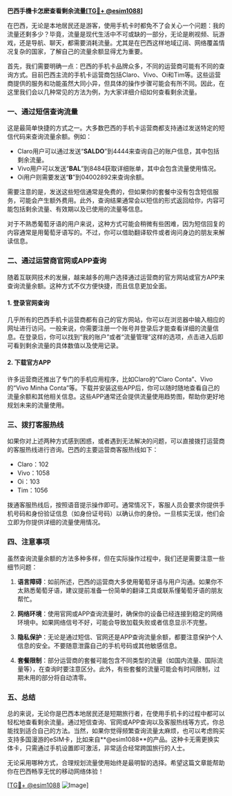 **巴西手機卡怎麽查看剩余流量[[TG💪+ @esim1088](https://t.me/s/esim1088)]**

在巴西，无论是本地居民还是游客，使用手机卡时都免不了会关心一个问题：我的流量还剩多少？毕竟，流量是现代生活中不可或缺的一部分，无论是刷视频、玩游戏，还是导航、聊天，都需要消耗流量。尤其是在巴西这样地域辽阔、网络覆盖情况复杂的国家，了解自己的流量余额显得尤为重要。

首先，我们需要明确一点：巴西的手机卡品牌众多，不同的运营商可能有不同的查询方式。目前巴西主流的手机卡运营商包括Claro、Vivo、Oi和Tim等。这些运营商提供的服务和功能虽然大同小异，但具体的操作步骤可能会有所不同。因此，在这里我们会以几种常见的方法为例，为大家详细介绍如何查看剩余流量。

### **一、通过短信查询流量**

这是最简单快捷的方式之一。大多数巴西的手机卡运营商都支持通过发送特定的短信代码来查询流量余额。例如：

- Claro用户可以通过发送“**SALDO**”到4444来查询自己的账户信息，其中包括剩余流量。
- Vivo用户可以发送“**BAL**”到8484获取详细账单，其中会包含流量使用情况。
- Oi用户则需要发送“**B**”到04002892来查询余额。

需要注意的是，发送这些短信通常是免费的，但如果你的套餐中没有包含短信服务，可能会产生额外费用。此外，查询结果通常会以短信的形式返回给你，内容可能包括剩余流量、有效期以及已使用的流量等信息。

对于不熟悉葡萄牙语的用户来说，这种方式可能会稍微有些困难，因为短信回复的内容通常是用葡萄牙语写的。不过，你可以借助翻译软件或者询问身边的朋友来解读信息。

### **二、通过运营商官网或APP查询**

随着互联网技术的发展，越来越多的用户选择通过运营商的官方网站或官方APP来查询流量余额。这种方式不仅方便快捷，而且信息更加全面。

#### **1. 登录官网查询**
几乎所有的巴西手机卡运营商都有自己的官方网站，你可以在浏览器中输入相应的网址进行访问。一般来说，你需要注册一个账号并登录后才能查看详细的流量信息。在登录后，你可以找到“我的账户”或者“流量管理”这样的选项，点击进入后即可看到剩余流量的具体数值以及使用记录。

#### **2. 下载官方APP**
许多运营商还推出了专门的手机应用程序，比如Claro的“Claro Conta”、Vivo的“Vivo Minha Conta”等。下载并安装这些APP后，你可以随时随地查看自己的流量余额和其他相关信息。这些APP通常还会提供流量使用趋势图，帮助你更好地规划未来的流量使用。

### **三、拨打客服热线**

如果你对上述两种方式感到困惑，或者遇到无法解决的问题，可以直接拨打运营商的客服热线进行咨询。巴西的主要运营商客服热线如下：

- Claro：102
- Vivo：1058
- Oi：103
- Tim：1056

拨通客服热线后，按照语音提示操作即可。通常情况下，客服人员会要求你提供手机号码和身份验证信息（如身份证号码）以确认你的身份。一旦核实无误，他们会立即为你提供详细的流量使用情况。

### **四、注意事项**

虽然查询流量余额的方法多种多样，但在实际操作过程中，我们还是需要注意一些细节问题：

1. **语言障碍**：如前所述，巴西的运营商大多使用葡萄牙语与用户沟通。如果你不太熟悉葡萄牙语，建议提前准备一份简单的翻译工具或联系懂葡萄牙语的朋友帮忙。
   
2. **网络环境**：使用官网或APP查询流量时，确保你的设备已经连接到稳定的网络环境中。如果网络信号不好，可能会导致加载失败或者信息显示不完整。

3. **隐私保护**：无论是通过短信、官网还是APP查询流量余额，都要注意保护个人信息的安全。不要随意泄露自己的手机号码或其他敏感信息。

4. **套餐限制**：部分运营商的套餐可能包含不同类型的流量（如国内流量、国际流量等），在查询时要注意区分。此外，有些套餐的流量可能会有时间限制，过期未用的部分将自动清零。

### **五、总结**

总的来说，无论你是巴西本地居民还是短期旅行者，在使用手机卡的过程中都可以轻松地查看剩余流量。通过短信查询、官网或APP查询以及客服热线等方式，你总能找到适合自己的方法。当然，如果你觉得频繁查询流量太麻烦，也可以考虑购买支持多国漫游的eSIM卡，比如来自**@esim1088**的产品。这种卡无需更换实体卡，只需通过手机设置即可激活，非常适合经常跨国旅行的人士。

无论采用哪种方式，合理规划流量使用始终是最明智的选择。希望这篇文章能帮助你在巴西畅享无忧的移动网络体验！

[[TG💪+ @esim1088](https://t.me/s/esim1088) ![Image](https://i.postimg.cc/4NQfJmqS/Snipaste-2025-05-13-00-14-12.png)]